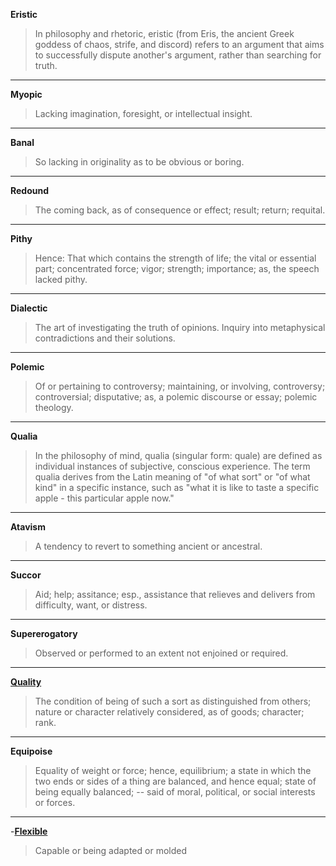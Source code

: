 **Eristic**

> In philosophy and rhetoric, eristic (from Eris, the ancient Greek goddess of chaos, strife, and discord) refers to an argument that aims to successfully dispute another's argument, rather than searching for truth.

<hr />

**Myopic**

> Lacking imagination, foresight, or intellectual insight.

<hr />

**Banal**

> So lacking in originality as to be obvious or boring.

<hr />

**Redound**

> The coming back, as of consequence or effect; result; return; requital.

<hr />

**Pithy**

> Hence: That which contains the strength of life; the vital or essential part; concentrated force; vigor; strength; importance; as, the speech lacked pithy.

<hr />

**Dialectic**

> The art of investigating the truth of opinions. Inquiry into metaphysical contradictions and their solutions.

<hr />

**Polemic**

> Of or pertaining to controversy; maintaining, or involving, controversy; controversial; disputative; as, a polemic discourse or essay; polemic theology.

<hr />

**Qualia**

> In the philosophy of mind, qualia (singular form: quale) are defined as individual instances of subjective, conscious experience. The term qualia derives from the Latin meaning of "of what sort" or "of what kind" in a specific instance, such as "what it is like to taste a specific apple - this particular apple now."

<hr />

**Atavism**

> A tendency to revert to something ancient or ancestral.

<hr />

**Succor**

> Aid; help; assitance; esp., assistance that relieves and delivers from difficulty, want, or distress.

<hr />

**Supererogatory**

> Observed or performed to an extent not enjoined or required.

<hr />

[**Quality**](/word/quality)

> The condition of being of such a sort as distinguished from others; nature or character relatively considered, as of goods; character; rank.

<hr />

<!--[**Equipoise**](/word/equipoise) -->

**Equipoise**

> Equality of weight or force; hence, equilibrium; a state in which the two ends or sides of a thing are balanced, and hence equal; state of being equally balanced; -- said of moral, political, or social interests or forces.


<hr />

-[**Flexible**](/word/flexible)

> Capable or being adapted or molded

